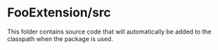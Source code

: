 # FooExtension/src

This folder contains source code that will automatically be added to the classpath when
the package is used.
